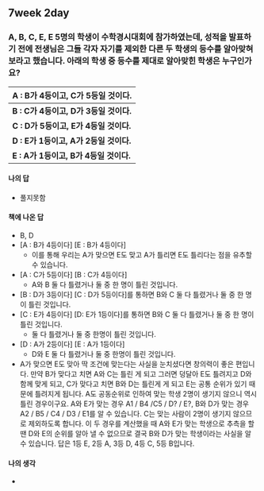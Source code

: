 ## 7week 2day

### A, B, C, E, E 5명의 학생이 수학경시대회에 참가하였는데, 성적을 발표하기 전에 전생님은 그들 각자 자기를 제외한 다른 두 학생의 등수를 알아맞혀 보라고 했습니다. 아래의 학생 중 등수를 제대로 알아맞힌 학생은 누구인가요?

| **A : B가 4등이고, C가 5등일 것이다.** |
| -------------------------------------- |
| **B : C가 4등이고, D가 3등일 것이다.** |
| **C : D가 5등이고, E가 4등일 것이다.** |
| **D : E가 1등이고, A가 2등일 것이다.** |
| **E : A가 1등이고, B가 4등일 것이다.** |

#### 나의 답

- 풀지못함

#### 책에 나온 답

- B, D
- [A : B가 4등이다] [E : B가 4등이다]
  - 이를 통해 우리는 A가 맞으면 E도 맞고 A가 틀리면 E도 틀리다는 점을 유추할 수 있습니다.
- [A : C가 5등이다] [B : C가 4등이다]
  - A와 B 둘 다 틀렸거나 둘 중 한 명이 틀린 것입니다.
- [B : D가 3등이다] [C : D가 5등이다]를 통하면 B와 C 둘 다 틀렸거나 둘 중 한 명이 틀린 것입니다.
- [C : E가 4등이다] [D: E가 1등이다]를 통하면 B와 C 둘 다 틀렸거나 둘 중 한 명이 틀린 것입니다.
  - 둘 다 틀렸거나 둘 중 한명이 틀린 것입니다.
- [D : A가 2등이다] [E : A가 1등이다]
  - D와 E 둘 다 틀렸거나 둘 중 한명이 틀린 것입니다.
- A가 맞으면 E도 맞아 딱 조건에 맞는다는 사실을 눈치셨다면 창의력이 좋은 편입니다. 만약 B가 맞다고 치면 A와 C는 틀린 게 되고 그러면 덩달아 E도 틀려지고 D와 함께 맞게 되고, C가 맞다고 치면 B와 D는 틀린게 게 되고 E는 공통 순위가 있기 때문에 틀려지게 됩니다. A도 공동순위로 인하여 맞는 학생 2명이 생기지 않으니 역시 틀린 경우이구요. A와 E가 맞는 경우 A1 / B4 /C5 / D? / E?, B와 D가 맞는 경우 A2 / B5 / C4 / D3 / E1를 알 수 있습니다. C는 맞는 사람이 2명이 생기지 않으므로 제외하도록 합니다. 이 두 경우를 계산했을 때 A와 E가 맞는 학생으로 추측을 할 땐 D와 E의 순위를 알아 낼 수 없으므로 결국 B와 D가 맞는 학생이라는 사실을 알 수 있습니다. 답은 1등 E, 2등 A, 3등 D, 4등 C, 5등 B입니다.

#### 나의 생각

- 

  